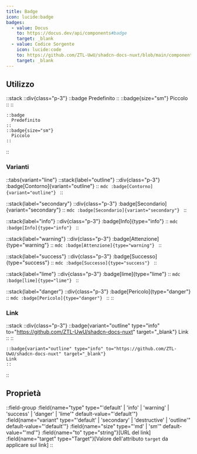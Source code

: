 ```yaml
---
title: Badge
icon: lucide:badge
badges:
  - value: Docus
    to: https://docus.dev/api/components#badge
    target: _blank
  - value: Codice Sorgente
    icon: lucide:code
    to: https://github.com/ZTL-UwU/shadcn-docs-nuxt/blob/main/components/content/Badge.vue
    target: _blank
---
```


## Utilizzo

::stack
  ::div{class="p-3"}
  ::badge
    Predefinito
  ::
  ::badge{size="sm"}
    Piccolo
  ::
  ::
  ```mdc
  ::badge
    Predefinito
  ::
  ::badge{size="sm"}
    Piccolo
  ::
  ```
::

### Varianti

::tabs{variant="line"}
  ::stack{label="outline"}
    ::div{class="p-3"}
    :badge[Contorno]{variant="outline"}
    ::
    ```mdc
    :badge[Contorno]{variant="outline"}
    ```
  ::

  ::stack{label="secondary"}
    ::div{class="p-3"}
    :badge[Secondario]{variant="secondary"}
    ::
    ```mdc
    :badge[Secondario]{variant="secondary"}
    ```
  ::

  ::stack{label="info"}
    ::div{class="p-3"}
    :badge[Info]{type="info"}
    ::
    ```mdc
    :badge[Info]{type="info"}
    ```
  ::

  ::stack{label="warning"}
    ::div{class="p-3"}
    :badge[Attenzione]{type="warning"}
    ::
    ```mdc
    :badge[Attenzione]{type="warning"}
    ```
  ::

  ::stack{label="success"}
    ::div{class="p-3"}
    :badge[Successo]{type="success"}
    ::
    ```mdc
    :badge[Successo]{type="success"}
    ```
  ::

  ::stack{label="lime"}
    ::div{class="p-3"}
    :badge[lime]{type="lime"}
    ::
    ```mdc
    :badge[lime]{type="lime"}
    ```
  ::

  ::stack{label="danger"}
    ::div{class="p-3"}
    :badge[Pericolo]{type="danger"}
    ::
    ```mdc
    :badge[Pericolo]{type="danger"}
    ```
  ::
::

### Link

::stack
  ::div{class="p-3"}
  ::badge{variant="outline" type="info" to="https://github.com/ZTL-UwU/shadcn-docs-nuxt" target="_blank"}
  Link
  ::
  ::
  ```mdc
  ::badge{variant="outline" type="info" to="https://github.com/ZTL-UwU/shadcn-docs-nuxt" target="_blank"}
  Link
  ::
  ```
::

## Proprietà

::field-group
  :field{name="type" type="'default' | 'info' | 'warning' | 'success' | 'danger' | 'lime'" default-value="'default'"}
  :field{name="variant" type="'default' | 'secondary' | 'destructive' | 'outline'" default-value="'default'"}
  :field{name="size" type="'md' | 'sm'" default-value="'md'"}
  :field{name="to" type="string"}[URL del link]
  :field{name="target" type="Target"}[Valore dell'attributo `target` da applicare sul link]
::
